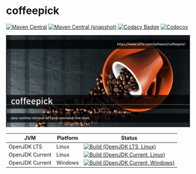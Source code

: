 coffeepick
===

[![Maven Central](https://img.shields.io/maven-central/v/com.io7m.coffeepick/com.io7m.coffeepick.svg?style=flat-square)](http://search.maven.org/#search%7Cga%7C1%7Cg%3A%22com.io7m.coffeepick%22)
[![Maven Central (snapshot)](https://img.shields.io/nexus/s/https/oss.sonatype.org/com.io7m.coffeepick/com.io7m.coffeepick.svg?style=flat-square)](https://oss.sonatype.org/content/repositories/snapshots/com/io7m/coffeepick/)
[![Codacy Badge](https://img.shields.io/codacy/grade/6589f45ce9894044b13940a85aaf555c.svg?style=flat-square)](https://www.codacy.com/app/github_79/coffeepick?utm_source=github.com&amp;utm_medium=referral&amp;utm_content=io7m/coffeepick&amp;utm_campaign=Badge_Grade)
[![Codecov](https://img.shields.io/codecov/c/github/io7m/coffeepick.svg?style=flat-square)](https://codecov.io/gh/io7m/coffeepick)

![coffeepick](./src/site/resources/coffeepick.jpg?raw=true)

| JVM             | Platform | Status |
|-----------------|----------|--------|
| OpenJDK LTS     | Linux    | [![Build (OpenJDK LTS, Linux)](https://img.shields.io/github/workflow/status/io7m/coffeepick/main-openjdk_lts-linux)](https://github.com/io7m/coffeepick/actions?query=workflow%3Amain-openjdk_lts-linux) |
| OpenJDK Current | Linux    | [![Build (OpenJDK Current, Linux)](https://img.shields.io/github/workflow/status/io7m/coffeepick/main-openjdk_current-linux)](https://github.com/io7m/coffeepick/actions?query=workflow%3Amain-openjdk_current-linux)
| OpenJDK Current | Windows  | [![Build (OpenJDK Current, Windows)](https://img.shields.io/github/workflow/status/io7m/coffeepick/main-openjdk_current-windows)](https://github.com/io7m/coffeepick/actions?query=workflow%3Amain-openjdk_current-windows)

